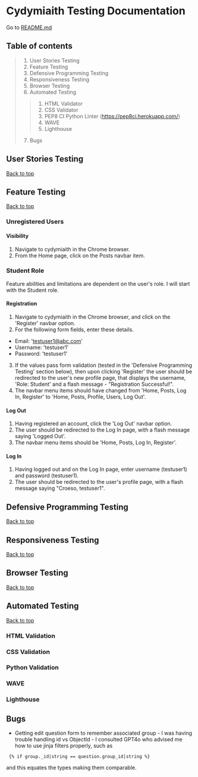 # Cydymiaith Testing Documentation

Go to [README.md](README.md)

## Table of contents

> 1. User Stories Testing
> 2. Feature Testing
> 3. Defensive Programming Testing
> 4. Responsiveness Testing
> 5. Browser Testing
> 6. Automated Testing
>> 1. HTML Validator
>> 2. CSS Validator
>> 3. PEP8 CI Python Linter (https://pep8ci.herokuapp.com/)
>> 4. WAVE
>> 5. Lighthouse
> 7. Bugs

## User Stories Testing

[Back to top](#cydymiaith-testing-documentation)



## Feature Testing

[Back to top](#cydymiaith-testing-documentation)

### Unregistered Users

#### Visibility

1) Navigate to cydymiaith in the Chrome browser.
2) From the Home page, click on the Posts navbar item.



### Student Role

Feature abilities and limitations are dependent on the user's role. I will start with the Student role.

#### Registration 

1) Navigate to cydymiaith in the Chrome browser, and click on the 'Register' navbar option.
2)  For the following form fields, enter these details.
  - Email: 'testuser1@abc.com'
  - Username: 'testuser1'
  - Password: 'testuser1'
3) If the values pass form validation (tested in the 'Defensive Programming Testing' section below), then upon clicking 'Register' the user should be redirected to the user's new profile page, that displays the username, 'Role: Student' and a flash message - "Registration Successful!".
4) The navbar menu items should have changed from 'Home, Posts, Log In, Register' to 'Home, Posts, Profile, Users, Log Out'.

#### Log Out

1) Having registered an account, click the 'Log Out' navbar option.
2) The user should be redirected to the Log In page, with a flash message saying 'Logged Out'.
3) The navbar menu items should be 'Home, Posts, Log In, Register'.

#### Log In

1) Having logged out and on the Log In page, enter username (testuser1) and password (testuser1).
2) The user should be redirected to the user's profile page, with a flash message saying "Croeso, testuser1".


## Defensive Programming Testing

[Back to top](#cydymiaith-testing-documentation)



## Responsiveness Testing

[Back to top](#cydymiaith-testing-documentation)



## Browser Testing

[Back to top](#cydymiaith-testing-documentation)



## Automated Testing

[Back to top](#cydymiaith-testing-documentation)



### HTML Validation

### CSS Validation

### Python Validation

### WAVE

### Lighthouse

## Bugs

- Getting edit question form to remember associated group - I was having trouble handling id vs ObjectId - I consulted GPT4o who advised me how to use jinja filters properly, such as 

` {% if group._id|string == question.group_id|string %}`

and this equates the types making them comparable.

